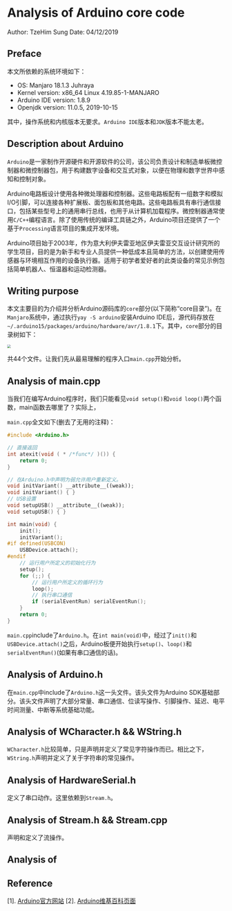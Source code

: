 # Analysis of Arduino core code

Author: TzeHim Sung   Date: 04/12/2019  

## Preface

本文所依赖的系统环境如下：

- OS: Manjaro 18.1.3 Juhraya  
- Kernel version: x86_64 Linux 4.19.85-1-MANJARO  
- Arduino IDE version: 1.8.9  
- Openjdk version: 11.0.5, 2019-10-15  

其中，操作系统和内核版本无要求。`Arduino IDE`版本和`JDK`版本不能太老。

## Description about Arduino

`Arduino`是一家制作开源硬件和开源软件的公司，该公司负责设计和制造单板微控制器和微控制器包，用于构建数字设备和交互式对象，以便在物理和数字世界中感知和控制对象。  

Arduino电路板设计使用各种微处理器和控制器。这些电路板配有一组数字和模拟I/O引脚，可以连接各种扩展板、面包板和其他电路。这些电路板具有串行通信接口，包括某些型号上的通用串行总线，也用于从计算机加载程序。微控制器通常使用`C/C++`编程语言。除了使用传统的编译工具链之外，Arduino项目还提供了一个基于`Processing`语言项目的集成开发环境。  

Arduino项目始于2003年，作为意大利伊夫雷亚地区伊夫雷亚交互设计研究所的学生项目，目的是为新手和专业人员提供一种低成本且简单的方法，以创建使用传感器与环境相互作用的设备执行器。适用于初学者爱好者的此类设备的常见示例包括简单机器人、恒温器和运动检测器。  

## Writing purpose

本文主要目的为介绍并分析Arduino源码库的`core`部分(以下简称“core目录”)。在`Manjaro`系统中，通过执行`yay -S arduino`安装Arduino IDE后，源代码存放在`~/.arduino15/packages/arduino/hardware/avr/1.8.1`下。其中，`core`部分的目录树如下：  

<img src="/home/jhseng/ros_experiment/Course_report/res/Screenshot_20191210_165556.png" style="zoom: 50%;" />

共44个文件。让我们先从最易理解的程序入口`main.cpp`开始分析。

## Analysis of main.cpp

当我们在编写Arduino程序时，我们只能看见`void setup()`和`void loop()`两个函数，main函数去哪里了？实际上，

`main.cpp`全文如下(删去了无用的注释)：

```c++
#include <Arduino.h>

// 直接返回
int atexit(void ( * /*func*/ )()) {
    return 0;
}

// 在Arduino.h中声明为弱允许用户重新定义。
void initVariant() __attribute__((weak));
void initVariant() { }
// USB设置
void setupUSB() __attribute__((weak));
void setupUSB() { }

int main(void) {
    init();
    initVariant();
#if defined(USBCON)
    USBDevice.attach();
#endif
    // 运行用户所定义的初始化行为
    setup();
    for (;;) {
        // 运行用户所定义的循环行为
        loop();
        // 执行串口通信
        if (serialEventRun) serialEventRun();
    }
    return 0;
}
```

`main.cpp`include了`Arduino.h`。在`int main(void)`中，经过了`init()`和`USBDevice.attach()`之后，Arduino板便开始执行`setup()`、`loop()`和`serialEventRun()`(如果有串口通信的话)。

## Analysis of Arduino.h

在`main.cpp`中include了`Arduino.h`这一头文件。该头文件为Arduino SDK基础部分。该头文件声明了大部分常量、串口通信、位读写操作、引脚操作、延迟、电平时间测量、中断等系统基础功能。

## Analysis of WCharacter.h && WString.h

`WCharacter.h`比较简单，只是声明并定义了常见字符操作而已。相比之下，`WString.h`声明并定义了关于字符串的常见操作。

## Analysis of HardwareSerial.h

定义了串口动作。这里依赖到`Stream.h`。

## Analysis of Stream.h && Stream.cpp

声明和定义了流操作。

## Analysis of 



## Reference

[1]. [Arduino官方网站](https://www.arduino.cc/)
[2]. [Arduino维基百科页面](https://en.wikipedia.org/wiki/Arduino)